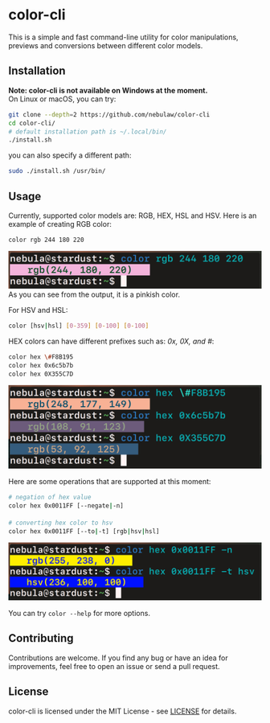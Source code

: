 # color-cli

This is a simple and fast command-line utility for color manipulations,
previews and conversions between different color models.


## Installation
**Note: color-cli is not available on Windows at the moment.** \
On Linux or macOS, you can try:
```bash
git clone --depth=2 https://github.com/nebulaw/color-cli
cd color-cli/
# default installation path is ~/.local/bin/
./install.sh
```
you can also specify a different path:
```bash
sudo ./install.sh /usr/bin/
```


## Usage
Currently, supported color models are: RGB, HEX, HSL and HSV. Here is an example of creating RGB color:
```bash
color rgb 244 180 220
```
![output-image-1][image-1]
As you can see from the output, it is a pinkish color.

For HSV and HSL:
```bash
color [hsv|hsl] [0-359] [0-100] [0-100]
```

HEX colors can have different prefixes such as: *0x, 0X, and #*:
```bash
color hex \#F8B195
color hex 0x6c5b7b
color hex 0X355C7D
```
![output-image-2][image-2]

Here are some operations that are supported at this moment:
```bash
# negation of hex value
color hex 0x0011FF [--negate|-n]

# converting hex color to hsv
color hex 0x0011FF [--to|-t] [rgb|hsv|hsl]
```
![output-image-3][image-3]

You can try ```color --help``` for more options.


## Contributing
Contributions are welcome. If you find any bug or have an idea for
improvements, feel free to open an issue or send a pull request.


## License
color-cli is licensed under the MIT License - see
[LICENSE][license] for details.


[license]: https://github.com/nebulaw/color-cli/blob/main/LICENSE
[image-1]: https://raw.githubusercontent.com/nebulaw/color-cli/main/images/screenshot1.png
[image-2]: https://raw.githubusercontent.com/nebulaw/color-cli/main/images/screenshot2.png
[image-3]: https://raw.githubusercontent.com/nebulaw/color-cli/main/images/screenshot3.png
